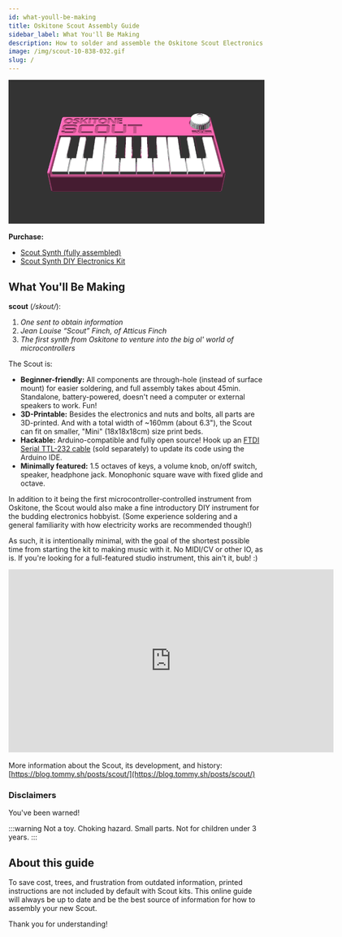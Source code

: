 ```yaml
---
id: what-youll-be-making
title: Oskitone Scout Assembly Guide
sidebar_label: What You'll Be Making
description: How to solder and assemble the Oskitone Scout Electronics Kit
image: /img/scout-10-838-032.gif
slug: /
---
```


![Scout](/img/scout-10-838-032.gif)

**Purchase:**

- [Scout Synth (fully assembled)](https://www.oskitone.com/product/scout-synth)
- [Scout Synth DIY Electronics Kit](https://www.oskitone.com/product/scout-synth-diy-electronics-kit)

## What You'll Be Making

**scout** (_/skout/_):

1. _One sent to obtain information_
2. _Jean Louise “Scout” Finch, of Atticus Finch_
3. _The first synth from Oskitone to venture into the big ol' world of microcontrollers_

The Scout is:

- **Beginner-friendly:** All components are through-hole (instead of surface mount) for easier soldering, and full assembly takes about 45min. Standalone, battery-powered, doesn't need a computer or external speakers to work. Fun!
- **3D-Printable:** Besides the electronics and nuts and bolts, all parts are 3D-printed. And with a total width of ~160mm (about 6.3"), the Scout can fit on smaller, "Mini" (18x18x18cm) size print beds.
- **Hackable:** Arduino-compatible and fully open source! Hook up an [FTDI Serial TTL-232 cable](https://www.adafruit.com/product/70) (sold separately) to update its code using the Arduino IDE.
- **Minimally featured:** 1.5 octaves of keys, a volume knob, on/off switch, speaker, headphone jack. Monophonic square wave with fixed glide and octave.

In addition to it being the first microcontroller-controlled instrument from Oskitone, the Scout would also make a fine introductory DIY instrument for the budding electronics hobbyist. (Some experience soldering and a general familiarity with how electricity works are recommended though!)

As such, it is intentionally minimal, with the goal of the shortest possible time from starting the kit to making music with it. No MIDI/CV or other IO, as is. If you're looking for a full-featured studio instrument, this ain't it, bub! :)

<p><iframe src="https://player.vimeo.com/video/641270244" width="640" height="360" frameborder="0" allow="autoplay; fullscreen" allowfullscreen></iframe></p>

More information about the Scout, its development, and history: [https://blog.tommy.sh/posts/scout/](https://blog.tommy.sh/posts/scout/)

### Disclaimers

You've been warned!

:::warning
Not a toy. Choking hazard. Small parts. Not for children under 3 years.
:::

## About this guide

To save cost, trees, and frustration from outdated information, printed instructions are not included by default with Scout kits. This online guide will always be up to date and be the best source of information for how to assembly your new Scout.

Thank you for understanding!
